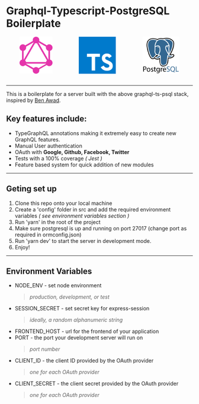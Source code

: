 # Graphql-Typescript-PostgreSQL Boilerplate

<center style="display:flex; justify-content:space-around; flex-flow: row nowrap" >
  <img 
    src="./assets/images/GraphQL_Logo.svg" 
    alt="GraphQL Icon" 
    height=100
  />
  <img 
    src="./assets/images/TypeScript_Logo.svg" 
    alt="TypeScript Icon" 
    height=100
  />
  <img 
    src="./assets/images/PostgreSQL_Logo.svg" 
    alt="PostgreSQL Icon" 
    height=100
  />
</center>
<br>

---

This is a boilerplate for a server built with the above
graphql-ts-psql stack, inspired by [Ben Awad](https://www.youtube.com/channel/UC-8QAzbLcRglXeN_MY9blyw "Ben's YouTube Channel").

## Key features include:

- TypeGraphQL annotations making it extremely easy to create
  new GraphQL features.
- Manual User authentication
- OAuth with **Google, Github, Facebook, Twitter**
- Tests with a 100% coverage _( Jest )_
- Feature based system for quick addition of new modules

---

## Geting set up

1. Clone this repo onto your local machine
2. Create a 'config' folder in src and add the required
   environment variables _( see environment variables section )_
3. Run 'yarn' in the root of the project
4. Make sure postgresql is up and running on port 27017 (change
   port as required in ormconfig.json)
5. Run 'yarn dev' to start the server in development mode.
6. Enjoy!

---

## Environment Variables

- NODE_ENV - set node environment
  > _production, development, or test_
- SESSION_SECRET - set secret key for express-session
  > _ideally, a random alphanumeric string_
- FRONTEND_HOST - url for the frontend of your application
- PORT - the port your development server will run on
  > _port number_
- CLIENT_ID - the client ID provided by the OAuth provider
  > _one for each OAuth provider_
- CLIENT_SECRET - the client secret provided by the OAuth
  provider
  > _one for each OAuth provider_
